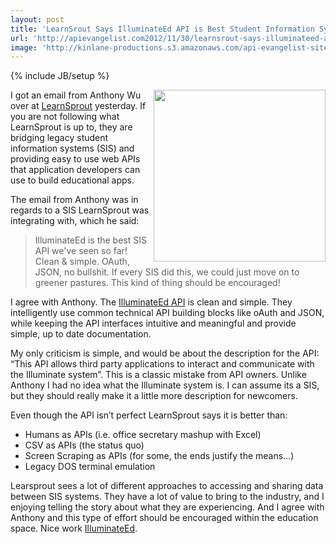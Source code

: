 ```yaml
---
layout: post
title: 'LearnSrout Says IlluminateEd API is Best Student Information System API So Far'
url: 'http://apievangelist.com2012/11/30/learnsrout-says-illuminateed-api-is-best-student-information-system-api-so-far/'
image: 'http://kinlane-productions.s3.amazonaws.com/api-evangelist-site/blog/learnsprout-logo.jpg'
---
```

{% include JB/setup %}
<p>
     <a href="http://learnsprout.com/home"><img src="https://s3.amazonaws.com/kinlane-productions/api-evangelist/learnsprout/learnsprout-logo.jpg"  width="275" align="right" /></a>
</p>
<p>
     I got an email from Anthony Wu over at <a href="http://learnsprout.com/home">LearnSprout</a> yesterday. If you are not following what LearnSprout is up to, they are bridging legacy student information systems (SIS) and providing easy to use web APIs that application developers can use to build educational apps.
</p>
<p>
     The email from Anthony was in regards to a SIS LearnSprout was integrating with, which he said:
</p>
<blockquote>
     IlluminateEd is the best SIS API we've seen so far! Clean &amp; simple. OAuth, JSON, no bullshit. If every SIS did this, we could just move on to greener pastures. This kind of thing should be encouraged!
</blockquote>
<p>
     I agree with Anthony. The <a href="https://demo.illuminateed.com/dna/?ApiDocumentation">IlluminateEd API</a> is clean and simple. They intelligently use common technical API building blocks like oAuth and JSON, while keeping the API interfaces intuitive and meaningful and provide simple, up to date documentation.
</p>
<p>
     My only criticism is simple, and would be about the description for the API: “This API allows third party applications to interact and communicate with the Illuminate system”. This is a classic mistake from API owners. Unlike Anthony I had no idea what the Illuminate system is. I can assume its a SIS, but they should really make it a little more description for newcomers.
</p>
<p>
     Even though the API isn’t perfect LearnSprout says it is better than:
</p>
<ul >
     <li>Humans as APIs (i.e. office secretary mashup with Excel)
     </li>
     <li>CSV as APIs (the status quo)
     </li>
     <li>Screen Scraping as APIs (for some, the ends justify the means…)
     </li>
     <li>Legacy DOS terminal emulation
     </li>
</ul>
<p>
     Learsprout sees a lot of different approaches to accessing and sharing data between SIS systems. They have a lot of value to bring to the industry, and I enjoying telling the story about what they are experiencing. And I agree with Anthony and this type of effort should be encouraged within the education space. Nice work <a href="https://www.illuminateed.com/">IlluminateEd</a>.
</p>
